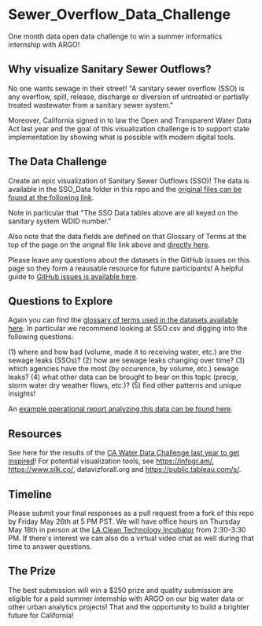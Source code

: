 # Sewer_Overflow_Data_Challenge

One month data open data challenge to win a summer informatics internship with ARGO!

## Why visualize Sanitary Sewer Outflows?

No one wants sewage in their street! "A sanitary sewer overflow (SSO) is any overflow, spill, release, discharge or diversion of untreated or partially treated wastewater from a sanitary sewer system."  

Moreover, California signed in to law the Open and Transparent Water Data Act last year and the goal of this visualization challenge is to support state implementation by showing what is possible with modern digital tools.

## The Data Challenge

Create an epic visualization of Sanitary Sewer Outflows (SSO)!  The data is available in the SSO_Data folder in this repo and the [original files can be found at the following link](http://www.waterboards.ca.gov/water_issues/programs/sso/docs/index.php).  

Note in particular that "The SSO Data tables above are all keyed on the sanitary system WDID number." 

Also note that the data fields are defined on that Glossary of Terms at the top of the page on the orignal file link above and [directly here](http://www.waterboards.ca.gov/water_issues/programs/sso/glossary.shtml).

Please leave any questions about the datasets in the GitHub issues on this page so they form a reausable resource for future participants!  A helpful guide to [GitHub issues is available here](https://guides.github.com/features/issues/).

## Questions to Explore

Again you can find the [glossary of terms used in the datasets available here](http://www.waterboards.ca.gov/water_issues/programs/sso/glossary.shtml). In particular we recommend looking at SSO.csv and digging into the following questions:

(1) where and how bad (volume, made it to receiving water, etc.) are the sewage leaks (SSOs)? 
(2) how are sewage leaks changing over time? 
(3) which agencies have the most (by occurence, by volume, etc.) sewage leaks? 
(4) what other data can be brought to bear on this topic (precip, storm water dry weather flows, etc.)?
(5) find other patterns and unique insights!

An [example operational report analyzing this data can be found here](https://ciwqs.waterboards.ca.gov/ciwqs/readOnly/publicReportSSOPerformance.jsp?wdid=1SSO10001&startDate=&endDate=).

## Resources

See here for the results of the [CA Water Data Challenge last year to get inspired](https://docs.google.com/spreadsheets/d/1yk_mIFK1WIlKTUvShKqi_GaOpHdvtOLbqu_bm2kQJ4w/edit?ts=5848ace7#gid=0)!  For potential visualization tools, see https://infogr.am/, https://www.silk.co/, datavizforall.org and https://public.tableau.com/s/.

## Timeline

Please submit your final responses as a pull request from a fork of this repo by Friday May 26th at 5 PM PST.  We will have office hours on Thursday May 18th in person at the [LA Clean Technology Incubator](http://laincubator.org/) from 2:30-3:30 PM.  If there's interest we can also do a virtual video chat as well during that time to answer questions.

## The Prize

The best submission will win a $250 prize and quality submission are eligible for a paid summer internship with ARGO on our big water data or other urban analytics projects!  That and the opportunity to build a brighter future for California! 

